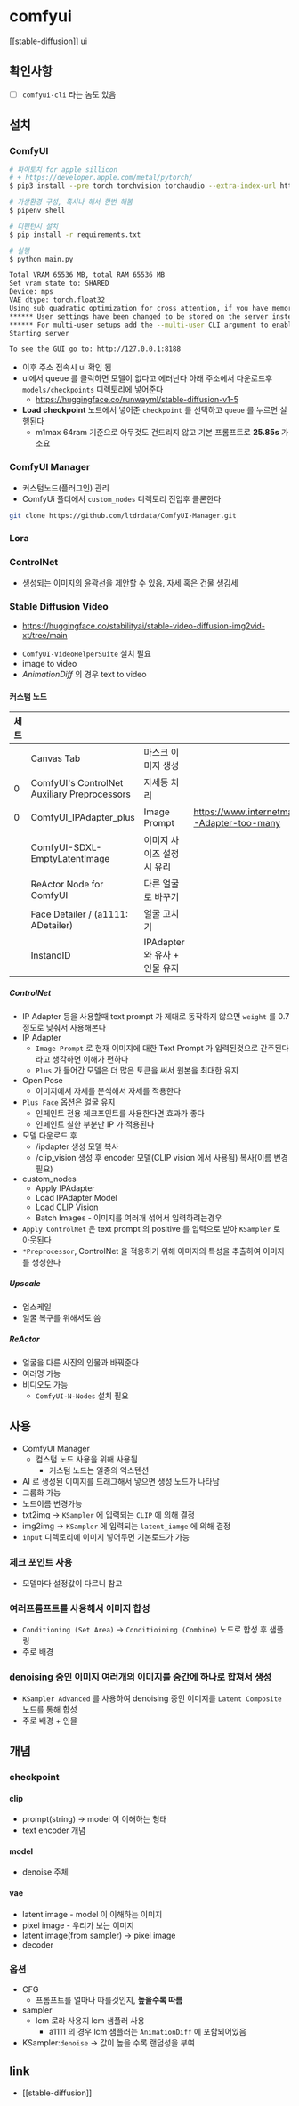 # comfyui
[[stable-diffusion]] ui

## 확인사항
- [ ] `comfyui-cli` 라는 놈도 있음

## 설치
### ComfyUI
```sh 
# 파이토치 for apple sillicon
# + https://developer.apple.com/metal/pytorch/
$ pip3 install --pre torch torchvision torchaudio --extra-index-url https://download.pytorch.org/whl/nightly/cpu

# 가상환경 구성, 혹시나 해서 한번 해봄
$ pipenv shell

# 디펜턴시 설치
$ pip install -r requirements.txt

# 실행
$ python main.py

Total VRAM 65536 MB, total RAM 65536 MB
Set vram state to: SHARED
Device: mps
VAE dtype: torch.float32
Using sub quadratic optimization for cross attention, if you have memory or speed issues try using: --use-split-cross-attention
****** User settings have been changed to be stored on the server instead of browser storage. ******
****** For multi-user setups add the --multi-user CLI argument to enable multiple user profiles. ******
Starting server

To see the GUI go to: http://127.0.0.1:8188
```
- 이후 주소 접속시 ui 확인 됨
- ui에서 queue 를 클릭하면 모델이 없다고 에러난다 아래 주소에서 다운로드후 `models/checkpoints` 디렉토리에 넣어준다
  + https://huggingface.co/runwayml/stable-diffusion-v1-5
- **Load checkpoint** 노드에서 넣어준 `checkpoint` 를 선택하고 `queue` 를 누르면 실행된다
  - m1max 64ram 기준으로 아무것도 건드리지 않고 기본 프롬프트로 **25.85s** 가 소요

### ComfyUI Manager
- 커스텀노드(플러그인) 관리
- ComfyUi 폴더에서 `custom_nodes` 디렉토리 진입후 클론한다
```sh 
git clone https://github.com/ltdrdata/ComfyUI-Manager.git
```

### Lora

### ControlNet
- 생성되는 이미지의 윤곽선을 제안할 수 있음, 자세 혹은 건물 생김세

### Stable Diffusion Video
+ https://huggingface.co/stabilityai/stable-video-diffusion-img2vid-xt/tree/main
- `ComfyUI-VideoHelperSuite` 설치 필요
- image to video
- *AnimationDiff* 의 경우 text to video

#### 커스텀 노드
| 세트 |                                              |                               |                                                      |                       |
|------|----------------------------------------------|-------------------------------|------------------------------------------------------|-----------------------|
|      | Canvas Tab                                   | 마스크 이미지 생성            |                                                      |                       |
| 0    | ComfyUI's ControlNet Auxiliary Preprocessors | 자세등 처리                   |                                                      |                       |
| 0    | ComfyUI_IPAdapter_plus                       | Image Prompt                  | https://www.internetmap.kr/entry/IP-Adapter-too-many | InsightFace 추가 필요 |
|      | ComfyUI-SDXL-EmptyLatentImage                | 이미지 사이즈 설정시 유리     |                                                      |                       |
|      | ReActor Node for ComfyUI                     | 다른 얼굴로 바꾸기            |                                                      |                       |
|      | Face Detailer / (a1111: ADetailer)           | 얼굴 고치기                   |                                                      |                       |
|      | InstandID                                    | IPAdapter 와 유사 + 인물 유지 |                                                      | InsightFace 추가 필요 |


##### ControlNet
- IP Adapter 등을 사용할때 text prompt 가 제대로 동작하지 않으면 `weight` 를 0.7정도로 낮춰서 사용해본다
- IP Adapter
  - `Image Prompt` 로 현재 이미지에 대한 Text Prompt 가 입력된것으로 간주된다라고 생각하면 이해가 편하다
  - `Plus` 가 들어간 모델은 더 많은 토큰을 써서 원본을 최대한 유지
- Open Pose  
  - 이미지에서 자세를 분석해서 자세를 적용한다
- `Plus Face` 옵션은 얼굴 유지
  - 인페인트 전용 체크포인트를 사용한다면 효과가 좋다
  - 인페인트 칠한 부분만 IP 가 적용된다
- 모델 다운로드 후
  - /ipdapter 생성 모델 복사
  - /clip_vision 생성 후 encoder 모델(CLIP vision 에서 사용됨) 복사(이름 변경 필요)
- custom_nodes
  - Apply IPAdapter
  - Load IPAdapter Model
  - Load CLIP Vision
  - Batch Images - 이미지를 여러개 섞어서 입력하려는경우
- `Apply ControlNet` 은 text prompt 의 positive 를 입력으로 받아 `KSampler` 로 아웃된다
- `*Preprocessor`, ControlNet 을 적용하기 위해 이미지의 특성을 추출하여 이미지를 생성한다

##### Upscale
- 업스케일
- 얼굴 복구를 위해서도 씀

##### ReActor 
- 얼굴을 다른 사진의 인물과 바꿔준다
- 여러명 가능
- 비디오도 가능
  - `ComfyUI-N-Nodes` 설치 필요

## 사용
- ComfyUI Manager
  - 컴스텀 노드 사용을 위해 사용됨
    - 커스텀 노드는 일종의 익스텐션
- AI 로 생성된 이미지를 드래그해서 넣으면 생성 노드가 나타남
- 그룹화 가능
- 노드이름 변경가능
- txt2img -> `KSampler` 에 입력되는 `CLIP` 에 의해 결정
- img2img -> `KSampler` 에 입력되는 `latent_iamge` 에 의해 결정
- `input` 디렉토리에 이미지 넣어두면 기본로드가 가능

### 체크 포인트 사용
- 모델마다 설정값이 다르니 참고

### 여러프롬프트를 사용해서 이미지 합성
- `Conditioning (Set Area)` -> `Conditioining (Combine)` 노드로 합성 후 샘플링
- 주로 배경

### denoising 중인 이미지 여러개의 이미지를 중간에 하나로 합쳐서 생성
- `KSampler Advanced` 를 사용하여 denoising 중인 이미지를 `Latent Composite` 노드를 통해 합성
- 주로 배경 + 인물

## 개념
### checkpoint
#### clip
- prompt(string) -> model 이 이해하는 형태
- text encoder 개념

#### model
- denoise 주체

#### vae
- latent image - model 이 이해하는 이미지
- pixel image - 우리가 보는 이미지
- latent image(from sampler) -> pixel image
- decoder

### 옵션
- CFG
  - 프롬프트를 얼마나 따를것인지, **높을수록 따름**
- sampler
  - lcm 로라 사용지 lcm 샘플러 사용
    - a1111 의 경우 lcm 샘플러는 `AnimationDiff` 에 포함되어있음
- KSampler:`denoise` -> 값이 높을 수록 랜덤성을 부여

## link
- [[stable-diffusion]]
